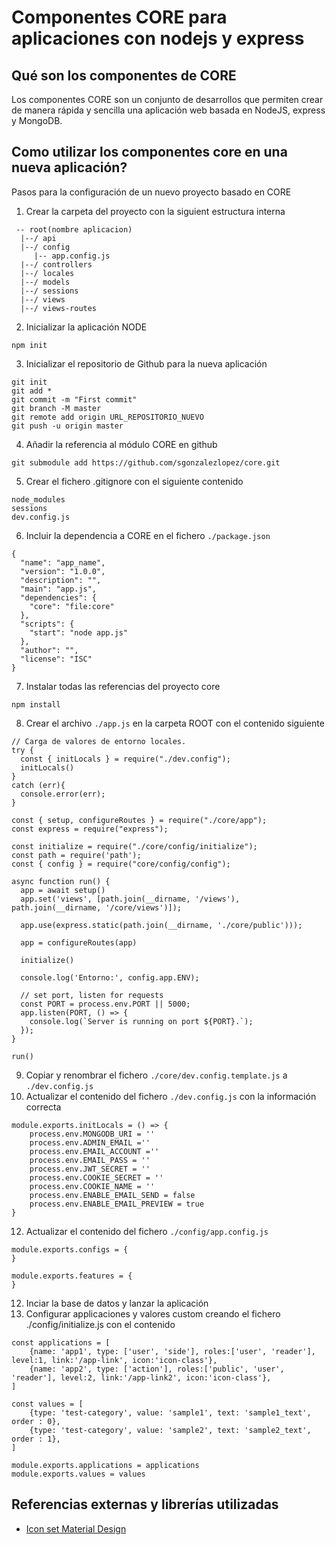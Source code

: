 # Componentes CORE para aplicaciones con nodejs y express
## Qué son los componentes de CORE
Los componentes CORE son un conjunto de desarrollos que permiten crear de manera rápida y sencilla una aplicación web basada en NodeJS, express y MongoDB.

## Como utilizar los componentes core en una nueva aplicación?
Pasos para la configuración de un nuevo proyecto basado en CORE
1. Crear la carpeta del proyecto con la siguient estructura interna
```
 -- root(nombre aplicacion)
  |--/ api
  |--/ config
     |-- app.config.js
  |--/ controllers
  |--/ locales
  |--/ models
  |--/ sessions
  |--/ views
  |--/ views-routes
```
2. Inicializar la aplicación NODE
```
npm init
```
3. Inicializar el repositorio de Github para la nueva aplicación
```
git init
git add *
git commit -m "First commit"
git branch -M master
git remote add origin URL_REPOSITORIO_NUEVO
git push -u origin master
```
4. Añadir la referencia al módulo CORE en github
```
git submodule add https://github.com/sgonzalezlopez/core.git
```
5. Crear el fichero .gitignore con el siguiente contenido
```
node_modules
sessions
dev.config.js
```
6. Incluir la dependencia a CORE en el fichero ```./package.json```
```
{
  "name": "app_name",
  "version": "1.0.0",
  "description": "",
  "main": "app.js",
  "dependencies": {
    "core": "file:core"
  },
  "scripts": {
    "start": "node app.js"
  },
  "author": "",
  "license": "ISC"
}
```
7. Instalar todas las referencias del proyecto core
```
npm install
```
8. Crear el archivo ```./app.js``` en la carpeta ROOT con el contenido siguiente
```
// Carga de valores de entorno locales.
try {
  const { initLocals } = require("./dev.config");
  initLocals()
}
catch (err){
  console.error(err);
}

const { setup, configureRoutes } = require("./core/app");
const express = require("express");

const initialize = require("./core/config/initialize");
const path = require('path');
const { config } = require("core/config/config");

async function run() {
  app = await setup()
  app.set('views', [path.join(__dirname, '/views'), path.join(__dirname, '/core/views')]);
  
  app.use(express.static(path.join(__dirname, './core/public')));
  
  app = configureRoutes(app)
  
  initialize()
  
  console.log('Entorno:', config.app.ENV);
    
  // set port, listen for requests
  const PORT = process.env.PORT || 5000;
  app.listen(PORT, () => {
    console.log(`Server is running on port ${PORT}.`);
  });
}

run()
```
9. Copiar y renombrar el fichero ```./core/dev.config.template.js``` a ```./dev.config.js```
10. Actualizar el contenido del fichero `./dev.config.js` con la información correcta
```
module.exports.initLocals = () => {
    process.env.MONGODB_URI = ''
    process.env.ADMIN_EMAIL =''
    process.env.EMAIL_ACCOUNT =''
    process.env.EMAIL_PASS = ''
    process.env.JWT_SECRET = ''   
    process.env.COOKIE_SECRET = '' 
    process.env.COOKIE_NAME = ''
    process.env.ENABLE_EMAIL_SEND = false
    process.env.ENABLE_EMAIL_PREVIEW = true
}
```
12. Actualizar el contenido del fichero `./config/app.config.js`
```
module.exports.configs = {
}

module.exports.features = {
}
```
12. Inciar la base de datos y lanzar la aplicación
13. Configurar applicaciones y valores custom creando el fichero ./config/initialize.js con el contenido
```
const applications = [
    {name: 'app1', type: ['user', 'side'], roles:['user', 'reader'], level:1, link:'/app-link', icon:'icon-class'},
    {name: 'app2', type: ['action'], roles:['public', 'user', 'reader'], level:2, link:'/app-link2', icon:'icon-class'},
]

const values = [
    {type: 'test-category', value: 'sample1', text: 'sample1_text', order : 0},
    {type: 'test-category', value: 'sample2', text: 'sample2_text', order : 1},
]

module.exports.applications = applications
module.exports.values = values
```



## Referencias externas y librerías utilizadas

- [Icon set Material Design](https://zavoloklom.github.io/material-design-iconic-font/icons.html)
